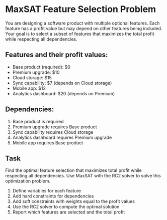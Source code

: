# MaxSAT Feature Selection Problem

You are designing a software product with multiple optional features. Each feature has a profit value but may depend on other features being included. Your goal is to select a subset of features that maximizes the total profit while respecting all dependencies.

## Features and their profit values:

- Base product (required): $0
- Premium upgrade: $10
- Cloud storage: $15
- Sync capability: $7 (depends on Cloud storage)
- Mobile app: $12
- Analytics dashboard: $20 (depends on Premium)

## Dependencies:

1. Base product is required
2. Premium upgrade requires Base product
3. Sync capability requires Cloud storage
4. Analytics dashboard requires Premium upgrade
5. Mobile app requires Base product

## Task

Find the optimal feature selection that maximizes total profit while respecting all dependencies. Use MaxSAT with the RC2 solver to solve this optimization problem.

1. Define variables for each feature
2. Add hard constraints for dependencies
3. Add soft constraints with weights equal to the profit values
4. Use the RC2 solver to compute the optimal solution
5. Report which features are selected and the total profit